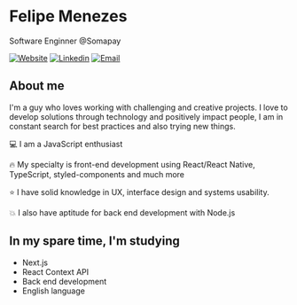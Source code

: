 # Felipe Menezes

Software Enginner @Somapay

[![Website](https://img.shields.io/badge/Website-red.svg?logo=Coveralls)]()
[![Linkedin](https://img.shields.io/badge/Linkedin-blue.svg?logo=linkedin)](https://www.linkedin.com/in/felipemenezesmagalhaes/)
[![Email](https://img.shields.io/badge/Email-important.svg?logo=Mail.ru)](mailto:fmm312@gmail.com)

## About me
I'm a guy who loves working with challenging and creative projects. I love to develop solutions through technology and positively impact people, I am in constant search for best practices and also trying new things.

:computer: I am a JavaScript enthusiast

:fire: My specialty is front-end development using React/React Native, TypeScript, styled-components and much more

:star: I have solid knowledge in UX, interface design and systems usability.

:boom: I also have aptitude for back end development with Node.js

## In my spare time, I'm studying

* Next.js
* React Context API
* Back end development
* English language
